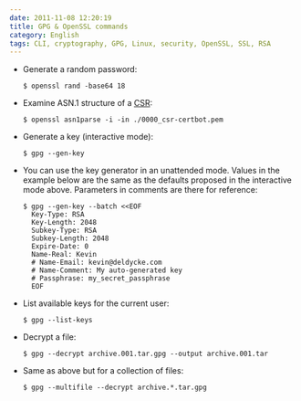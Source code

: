 ```yaml
---
date: 2011-11-08 12:20:19
title: GPG & OpenSSL commands
category: English
tags: CLI, cryptography, GPG, Linux, security, OpenSSL, SSL, RSA
---
```


- Generate a random password:

  ```shell-session
  $ openssl rand -base64 18
  ```

- Examine ASN.1 structure of a [CSR](https://en.wikipedia.org/wiki/Certificate_signing_request):

  ```shell-session
  $ openssl asn1parse -i -in ./0000_csr-certbot.pem
  ```

- Generate a key (interactive mode):

  ```shell-session
  $ gpg --gen-key
  ```

- You can use the key generator in an unattended mode. Values in the example below are the same as the defaults proposed in the interactive mode above. Parameters in comments are there for reference:

  ```shell-session
  $ gpg --gen-key --batch <<EOF
    Key-Type: RSA
    Key-Length: 2048
    Subkey-Type: RSA
    Subkey-Length: 2048
    Expire-Date: 0
    Name-Real: Kevin
    # Name-Email: kevin@deldycke.com
    # Name-Comment: My auto-generated key
    # Passphrase: my_secret_passphrase
    EOF
  ```

- List available keys for the current user:

  ```shell-session
  $ gpg --list-keys
  ```

- Decrypt a file:

  ```shell-session
  $ gpg --decrypt archive.001.tar.gpg --output archive.001.tar
  ```

- Same as above but for a collection of files:

  ```shell-session
  $ gpg --multifile --decrypt archive.*.tar.gpg
  ```
